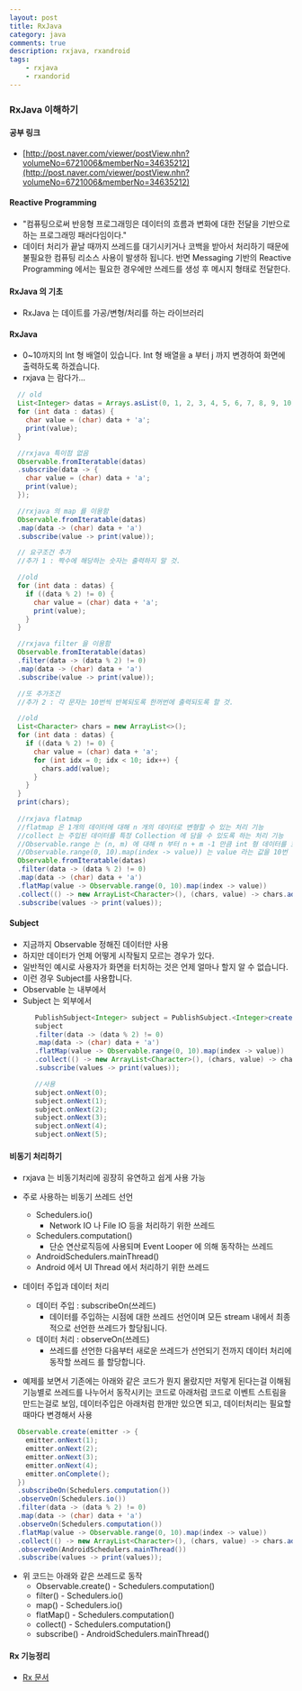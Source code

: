 ```yaml
---
layout: post
title: RxJava
category: java
comments: true
description: rxjava, rxandroid
tags:
    - rxjava
    - rxandorid
---
```


### RxJava 이해하기
 
####  공부 링크
 - [http://post.naver.com/viewer/postView.nhn?volumeNo=6721006&memberNo=34635212](http://post.naver.com/viewer/postView.nhn?volumeNo=6721006&memberNo=34635212)


#### Reactive Programming
 - "컴퓨팅으로써 반응형 프로그래밍은 데이터의 흐름과 변화에 대한 전달을 기반으로 하는 프로그래밍 패러다임이다."
 - 데이터 처리가 끝날 때까지 쓰레드를 대기시키거나 코백을 받아서 처리하기 때문에 불필요한 컴퓨팅 리소스 사용이 발생하 됩니다. 반면 Messaging 기반의 Reactive Programming 에서는 필요한 경우에만 쓰레드를 생성 후 메시지 형태로 전달한다.

#### RxJava 의 기초
 - RxJava 는 데이트를 가공/변형/처리를 하는 라이브러리

#### RxJava 
 - 0~10까지의 Int 형 배열이 있습니다. Int 형 배열을 a 부터 j 까지 변경하여 화면에 출력하도록 하겠습니다.
 - rxjava 는 람다가...

  ```java
    // old
    List<Integer> datas = Arrays.asList(0, 1, 2, 3, 4, 5, 6, 7, 8, 9, 10);
    for (int data : datas) {
      char value = (char) data + 'a';
      print(value);
    }

    //rxjava 특이점 없음
    Observable.fromIteratable(datas)
    .subscribe(data -> {
      char value = (char) data + 'a';
      print(value);
    });

    //rxjava 의 map 를 이용함
    Observable.fromIteratable(datas)
    .map(data -> (char) data + 'a')
    .subscribe(value -> print(value));

    // 요구조건 추가 
    //추가 1 : 짝수에 해당하는 숫자는 출력하지 말 것.

    //old
    for (int data : datas) {
      if ((data % 2) != 0) {
        char value = (char) data + 'a';
        print(value);
      }
    }

    //rxjava filter 을 이용함
    Observable.fromIteratable(datas)
    .filter(data -> (data % 2) != 0)
    .map(data -> (char) data + 'a')
    .subscribe(value -> print(value));

    //또 추가조건
    //추가 2 : 각 문자는 10번씩 반복되도록 한꺼번에 출력되도록 할 것.

    //old
    List<Character> chars = new ArrayList<>();
    for (int data : datas) {
      if ((data % 2) != 0) {
        char value = (char) data + 'a';    
        for (int idx = 0; idx < 10; idx++) {
          chars.add(value);
        }
      }
    }
    print(chars);
     
    //rxjava flatmap 
    //flatmap 은 1개의 데이터에 대해 n 개의 데이터로 변형할 수 있는 처리 기능
    //collect 는 주입된 데이터를 특정 Collection 에 담을 수 있도록 하는 처리 기능
    //Observable.range 는 (n, m) 에 대해 n 부터 n + m -1 만큼 int 형 데이터를 호출해주는 데이터로
    //Observable.range(0, 10).map(index -> value)) 는 value 라는 값을 10번 반복
    Observable.fromIteratable(datas)
    .filter(data -> (data % 2) != 0)
    .map(data -> (char) data + 'a')
    .flatMap(value -> Observable.range(0, 10).map(index -> value))
    .collect(() -> new ArrayList<Character>(), (chars, value) -> chars.add(value))
    .subscribe(values -> print(values));

  ```   

#### Subject
 - 지금까지 Observable 정해진 데이터만 사용
 - 하지만 데이터가 언제 어떻게 시작될지 모르는 경우가 있다.
 - 일반적인 예시로 사용자가 화면을 터치하는 것은 언제 얼마나 할지 알 수 없습니다.
 - 이런 경우 Subject를 사용합니다.
 - Observable 는 내부에서
 - Subject 는 외부에서
   ```java
      PublishSubject<Integer> subject = PublishSubject.<Integer>create();
      subject
      .filter(data -> (data % 2) != 0)
      .map(data -> (char) data + 'a')
      .flatMap(value -> Observable.range(0, 10).map(index -> value))
      .collect(() -> new ArrayList<Character>(), (chars, value) -> chars.add(value))
      .subscribe(values -> print(values));

      //사용
      subject.onNext(0);
      subject.onNext(1);
      subject.onNext(2);
      subject.onNext(3);
      subject.onNext(4);
      subject.onNext(5);
   ```

#### 비동기 처리하기
 - rxjava 는 비동기처리에 굉장히 유연하고 쉽게 사용 가능
 - 주로 사용하는 비동기 쓰레드 선언
   - Schedulers.io()
     - Network IO 나 File IO 등을 처리하기 위한 쓰레드
   - Schedulers.computation()
     - 단순 연산로직등에 사용되며 Event Looper 에 의해 동작하는 쓰레드
   -  AndroidSchedulers.mainThread()  
     - Android 에서 UI Thread 에서 처리하기 위한 쓰레드
 - 데이터 주입과 데이터 처리
   - 데이터 주입 : subscribeOn(쓰레드)
     - 데이터를 주입하는 시점에 대한 쓰레드 선언이며 모든 stream 내에서 최종적으로 선언한
쓰레드가 할당됩니다.
   - 데이터 처리 : observeOn(쓰레드)     
     - 쓰레드를 선언한 다음부터 새로운 쓰레드가 선언되기 전까지 데이터 처리에 동작할 쓰레드
를 할당합니다.

  - 예제를 보면서 기존에는 아래와 같은 코드가 뭔지 몰랐지만 저렇게 된다는걸 이해됨 기능별로 쓰레드를 나누어서 동작시키는 코드로 아래처럼 코드로 이벤트 스트림을 만드는걸로 보임, 데이터주입은 아래처럼 한개만 있으면 되고, 데이터처리는 필요할때마다 변경해서 사용

  ```java
    Observable.create(emitter -> {
      emitter.onNext(1);
      emitter.onNext(2);
      emitter.onNext(3);
      emitter.onNext(4);
      emitter.onComplete();
    })
    .subscribeOn(Schedulers.computation())
    .observeOn(Schedulers.io())
    .filter(data -> (data % 2) != 0)
    .map(data -> (char) data + 'a')
    .observeOn(Schedulers.computation())
    .flatMap(value -> Observable.range(0, 10).map(index -> value))
    .collect(() -> new ArrayList<Character>(), (chars, value) -> chars.add(value))
    .observeOn(AndroidSchedulers.mainThread())
    .subscribe(values -> print(values));
  ```
  - 위 코드는 아래와 같은 쓰레드로 동작
    - Observable.create() - Schedulers.computation()
    - filter() - Schedulers.io()
    - map() - Schedulers.io()
    - flatMap() - Schedulers.computation()
    - collect() - Schedulers.computation()
    - subscribe() - AndroidSchedulers.mainThread()

#### Rx 기능정리
 - [Rx 문서](http://reactivex.io/documentation/operators.html#alphabetical)